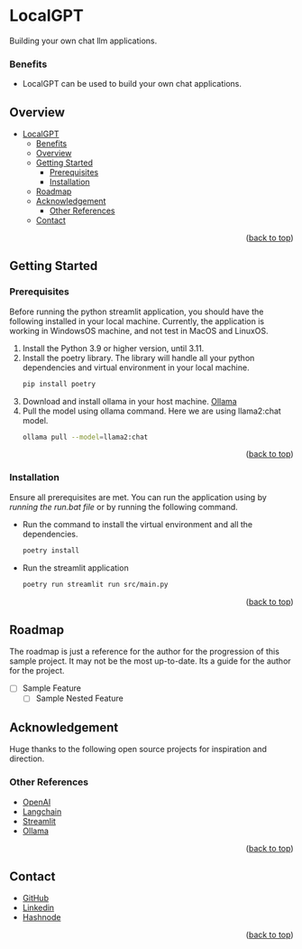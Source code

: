 # LocalGPT
<a name="readme-top"></a>
Building your own chat llm applications.

### Benefits
- LocalGPT can be used to build your own chat applications.

## Overview
- [LocalGPT](#localgpt)
    - [Benefits](#benefits)
  - [Overview](#overview)
  - [Getting Started](#getting-started)
    - [Prerequisites](#prerequisites)
    - [Installation](#installation)
  - [Roadmap](#roadmap)
  - [Acknowledgement](#acknowledgement)
    - [Other References](#other-references)
  - [Contact](#contact)
<p align="right">(<a href="#readme-top">back to top</a>)</p>

## Getting Started
### Prerequisites

Before running the python streamlit application, you should have the following installed in your local machine. Currently, the application is working in WindowsOS machine, and not test in MacOS and LinuxOS.
1. Install the Python 3.9 or higher version, until 3.11.
2. Install the poetry library. The library will handle all your python dependencies and virtual environment in your local machine.
    ``` bash
    pip install poetry
    ```
3. Download and install ollama in your host machine. [Ollama](https://ollama.com/)
4. Pull the model using ollama command. Here we are using llama2:chat model.
    ``` bash
    ollama pull --model=llama2:chat
    ```
<p align="right">(<a href="#readme-top">back to top</a>)</p>

### Installation

Ensure all prerequisites are met. You can run the application using by *running the run.bat file* or by running the following command.
- Run the command to install the virtual environment and all the dependencies.
    ```bash
    poetry install
    ```
- Run the streamlit application
    ```bash
    poetry run streamlit run src/main.py
    ```
<p align="right">(<a href="#readme-top">back to top</a>)</p>

## Roadmap
The roadmap is just a reference for the author for the progression of this sample project. It may not be the most up-to-date. Its a guide for the author for the project.
- [ ] Sample Feature
    - [ ] Sample Nested Feature

## Acknowledgement 
Huge thanks to the following open source projects for inspiration and direction.

### Other References
- [OpenAI](https://openai.com)
- [Langchain](https://langchain.com)
- [Streamlit](https://streamlit.io)
- [Ollama](https://github.com/m-mizutani/ollama)
<p align="right">(<a href="#readme-top">back to top</a>)</p>

## Contact
- [GitHub](https://github.com/mvrckwong)
- [Linkedin](https://www.linkedin.com/in/mvrckwong/)
- [Hashnode](https://hashnode.com/@mvrckwong)
<p align="right">(<a href="#readme-top">back to top</a>)</p>